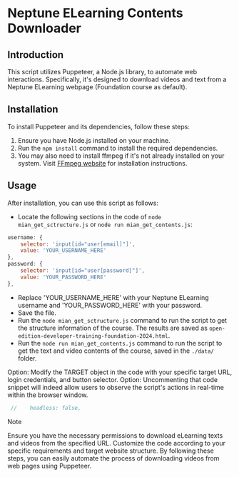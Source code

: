 # Neptune ELearning Contents Downloader

## Introduction
This script utilizes Puppeteer, a Node.js library, to automate web interactions. Specifically, it's designed to download videos and text from a Neptune ELearning webpage (Foundation course as default).

## Installation
To install Puppeteer and its dependencies, follow these steps:

1. Ensure you have Node.js installed on your machine.
2. Run the `npm install` command to install the required dependencies.
3. You may also need to install ffmpeg if it's not already installed on your system. Visit [FFmpeg website](https://ffmpeg.org/download.html) for installation instructions.

## Usage
After installation, you can use this script as follows:

- Locate the following sections in the code of `node mian_get_sctructure.js` or `node run mian_get_contents.js`:
```javascript
username: {
    selector: 'input[id="user[email]"]',
    value: 'YOUR_USERNAME_HERE'
},
password: {
    selector: 'input[id="user[password]"]',
    value: 'YOUR_PASSWORD_HERE'
},
```
- Replace 'YOUR_USERNAME_HERE' with your Neptune ELearning username and 'YOUR_PASSWORD_HERE' with your password.
- Save the file.
- Run the `node mian_get_sctructure.js` command to run the script to get the structure information of the course. The results are saved as `open-edition-developer-training-foundation-2024.html`.
- Run the `node run mian_get_contents.js` command to run the script to get the text and video contents of the course, saved in the `./data/` folder.

Option: Modify the TARGET object in the code with your specific target URL, login credentials, and button selector.
Option: Uncommenting that code snippet will indeed allow users to observe the script's actions in real-time within the browser window.
```javascript
 //    headless: false,
```

> [!NOTE]  
> Ensure you have the necessary permissions to download eLearning texts and videos from the specified URL.
> Customize the code according to your specific requirements and target website structure.
> By following these steps, you can easily automate the process of downloading videos from web pages using Puppeteer.
